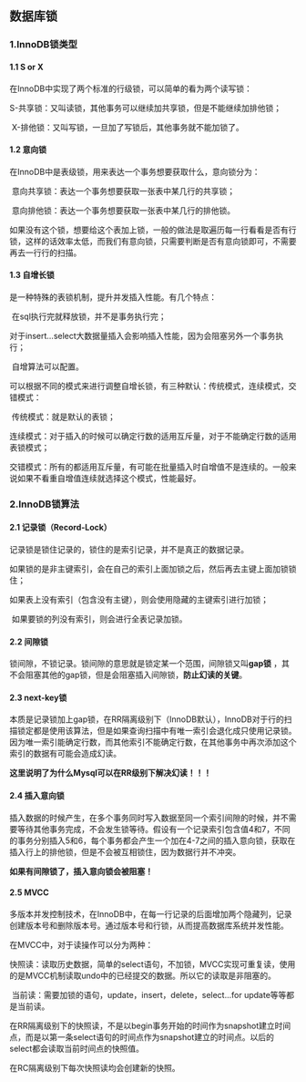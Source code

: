 ## 数据库锁

### 1.InnoDB锁类型

#### 1.1 S or X

在InnoDB中实现了两个标准的行级锁，可以简单的看为两个读写锁：

​	S-共享锁：又叫读锁，其他事务可以继续加共享锁，但是不能继续加排他锁；

​	X-排他锁：又叫写锁，一旦加了写锁后，其他事务就不能加锁了。

#### 1.2 意向锁

在InnoDB中是表级锁，用来表达一个事务想要获取什么，意向锁分为：

​	意向共享锁：表达一个事务想要获取一张表中某几行的共享锁；

​	意向排他锁：表达一个事务想要获取一张表中某几行的排他锁。

如果没有这个锁，想要给这个表加上锁，一般的做法是取遍历每一行看看是否有行锁，这样的话效率太低，而我们有意向锁，只需要判断是否有意向锁即可，不需要再去一行行的扫描。

#### 1.3 自增长锁

是一种特殊的表锁机制，提升并发插入性能。有几个特点：

​	在sql执行完就释放锁，并不是事务执行完；

​	对于insert...select大数据量插入会影响插入性能，因为会阻塞另外一个事务执行；

​	自增算法可以配置。

可以根据不同的模式来进行调整自增长锁，有三种默认：传统模式，连续模式，交错模式：

​	传统模式：就是默认的表锁；

​	连续模式：对于插入的时候可以确定行数的适用互斥量，对于不能确定行数的适用表锁模式；

​	交错模式：所有的都适用互斥量，有可能在批量插入时自增值不是连续的。一般来说如果不看重自增值连续就选择这个模式，性能最好。

### 2.InnoDB锁算法

#### 2.1 记录锁（Record-Lock）

记录锁是锁住记录的，锁住的是索引记录，并不是真正的数据记录。

​	如果锁的是非主键索引，会在自己的索引上面加锁之后，然后再去主键上面加锁锁住；

​	如果表上没有索引（包含没有主键），则会使用隐藏的主键索引进行加锁；

​	如果要锁的列没有索引，则会进行全表记录加锁。

#### 2.2 间隙锁

锁间隙，不锁记录。锁间隙的意思就是锁定某一个范围，间隙锁又叫**gap锁** ，其不会阻塞其他的gap锁，但是会阻塞插入间隙锁，**防止幻读的关键**。

#### 2.3 next-key锁

本质是记录锁加上gap锁，在RR隔离级别下（InnoDB默认），InnoDB对于行的扫描锁定都是使用该算法，但是如果查询扫描中有唯一索引会退化成只使用记录锁。因为唯一索引能确定行数，而其他索引不能确定行数，在其他事务中再次添加这个索引的数据有可能会造成幻读。

**这里说明了为什么Mysql可以在RR级别下解决幻读！！！**

#### 2.4 插入意向锁

插入数据的时候产生，在多个事务同时写入数据至同一个索引间隙的时候，并不需要等待其他事务完成，不会发生锁等待。假设有一个记录索引包含值4和7，不同的事务分别插入5和6，每个事务都会产生一个加在4-7之间的插入意向锁，获取在插入行上的排他锁，但是不会被互相锁住，因为数据行并不冲突。

**如果有间隙锁了，插入意向锁会被阻塞！**

#### 2.5 MVCC

多版本并发控制技术，在InnoDB中，在每一行记录的后面增加两个隐藏列，记录创建版本号和删除版本号。通过版本号和行锁，从而提高数据库系统并发性能。

在MVCC中，对于读操作可以分为两种：

​	快照读：读取历史数据，简单的select语句，不加锁，MVCC实现可重复读，使用的是MVCC机制读取undo中的已经提交的数据。所以它的读取是非阻塞的。

​	当前读：需要加锁的语句，update，insert，delete，select...for update等等都是当前读。

在RR隔离级别下的快照读，不是以begin事务开始的时间作为snapshot建立时间点，而是以第一条select语句的时间点作为snapshot建立的时间点。以后的select都会读取当前时间点的快照值。

在RC隔离级别下每次快照读均会创建新的快照。